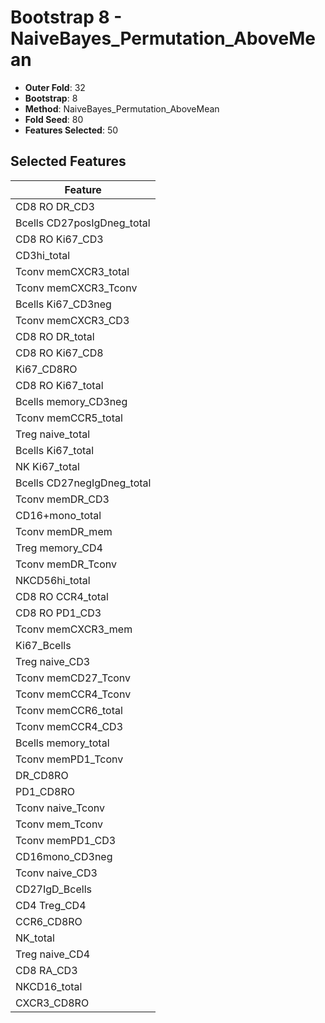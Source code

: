 # Bootstrap 8 - NaiveBayes_Permutation_AboveMean

- **Outer Fold**: 32
- **Bootstrap**: 8
- **Method**: NaiveBayes_Permutation_AboveMean
- **Fold Seed**: 80
- **Features Selected**: 50

## Selected Features

| Feature |
|---------|
| CD8 RO DR_CD3 |
| Bcells CD27posIgDneg_total |
| CD8  RO Ki67_CD3 |
| CD3hi_total |
| Tconv memCXCR3_total |
| Tconv memCXCR3_Tconv |
| Bcells Ki67_CD3neg |
| Tconv memCXCR3_CD3 |
| CD8 RO DR_total |
| CD8 RO Ki67_CD8 |
| Ki67_CD8RO |
| CD8 RO Ki67_total |
| Bcells memory_CD3neg |
| Tconv memCCR5_total |
| Treg naive_total |
| Bcells Ki67_total |
| NK Ki67_total |
| Bcells CD27negIgDneg_total |
| Tconv memDR_CD3 |
| CD16+mono_total |
| Tconv memDR_mem |
| Treg memory_CD4 |
| Tconv memDR_Tconv |
| NKCD56hi_total |
| CD8 RO CCR4_total |
| CD8 RO PD1_CD3 |
| Tconv memCXCR3_mem |
| Ki67_Bcells |
| Treg naive_CD3 |
| Tconv memCD27_Tconv |
| Tconv memCCR4_Tconv |
| Tconv memCCR6_total |
| Tconv memCCR4_CD3 |
| Bcells memory_total |
| Tconv memPD1_Tconv |
| DR_CD8RO |
| PD1_CD8RO |
| Tconv naive_Tconv |
| Tconv mem_Tconv |
| Tconv memPD1_CD3 |
| CD16mono_CD3neg |
| Tconv naive_CD3 |
| CD27IgD_Bcells |
| CD4 Treg_CD4 |
| CCR6_CD8RO |
| NK_total |
| Treg naive_CD4 |
| CD8 RA_CD3 |
| NKCD16_total |
| CXCR3_CD8RO |
